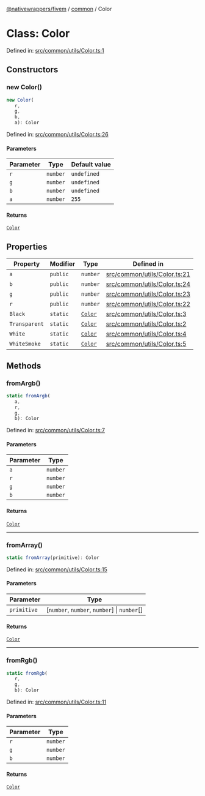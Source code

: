 [@nativewrappers/fivem](../../README.md) / [common](../README.md) / Color

# Class: Color

Defined in: [src/common/utils/Color.ts:1](https://github.com/nativewrappers/nativewrappers/blob/4bf6e80cad9d1396d4cdc3ea16cf4f39993ed50e/src/common/utils/Color.ts#L1)

## Constructors

### new Color()

```ts
new Color(
   r, 
   g, 
   b, 
   a): Color
```

Defined in: [src/common/utils/Color.ts:26](https://github.com/nativewrappers/nativewrappers/blob/4bf6e80cad9d1396d4cdc3ea16cf4f39993ed50e/src/common/utils/Color.ts#L26)

#### Parameters

| Parameter | Type | Default value |
| ------ | ------ | ------ |
| `r` | `number` | `undefined` |
| `g` | `number` | `undefined` |
| `b` | `number` | `undefined` |
| `a` | `number` | `255` |

#### Returns

[`Color`](Color.md)

## Properties

| Property | Modifier | Type | Defined in |
| ------ | ------ | ------ | ------ |
| <a id="a-1"></a> `a` | `public` | `number` | [src/common/utils/Color.ts:21](https://github.com/nativewrappers/nativewrappers/blob/4bf6e80cad9d1396d4cdc3ea16cf4f39993ed50e/src/common/utils/Color.ts#L21) |
| <a id="b-1"></a> `b` | `public` | `number` | [src/common/utils/Color.ts:24](https://github.com/nativewrappers/nativewrappers/blob/4bf6e80cad9d1396d4cdc3ea16cf4f39993ed50e/src/common/utils/Color.ts#L24) |
| <a id="g-1"></a> `g` | `public` | `number` | [src/common/utils/Color.ts:23](https://github.com/nativewrappers/nativewrappers/blob/4bf6e80cad9d1396d4cdc3ea16cf4f39993ed50e/src/common/utils/Color.ts#L23) |
| <a id="r-1"></a> `r` | `public` | `number` | [src/common/utils/Color.ts:22](https://github.com/nativewrappers/nativewrappers/blob/4bf6e80cad9d1396d4cdc3ea16cf4f39993ed50e/src/common/utils/Color.ts#L22) |
| <a id="black"></a> `Black` | `static` | [`Color`](Color.md) | [src/common/utils/Color.ts:3](https://github.com/nativewrappers/nativewrappers/blob/4bf6e80cad9d1396d4cdc3ea16cf4f39993ed50e/src/common/utils/Color.ts#L3) |
| <a id="transparent"></a> `Transparent` | `static` | [`Color`](Color.md) | [src/common/utils/Color.ts:2](https://github.com/nativewrappers/nativewrappers/blob/4bf6e80cad9d1396d4cdc3ea16cf4f39993ed50e/src/common/utils/Color.ts#L2) |
| <a id="white"></a> `White` | `static` | [`Color`](Color.md) | [src/common/utils/Color.ts:4](https://github.com/nativewrappers/nativewrappers/blob/4bf6e80cad9d1396d4cdc3ea16cf4f39993ed50e/src/common/utils/Color.ts#L4) |
| <a id="whitesmoke"></a> `WhiteSmoke` | `static` | [`Color`](Color.md) | [src/common/utils/Color.ts:5](https://github.com/nativewrappers/nativewrappers/blob/4bf6e80cad9d1396d4cdc3ea16cf4f39993ed50e/src/common/utils/Color.ts#L5) |

## Methods

### fromArgb()

```ts
static fromArgb(
   a, 
   r, 
   g, 
   b): Color
```

Defined in: [src/common/utils/Color.ts:7](https://github.com/nativewrappers/nativewrappers/blob/4bf6e80cad9d1396d4cdc3ea16cf4f39993ed50e/src/common/utils/Color.ts#L7)

#### Parameters

| Parameter | Type |
| ------ | ------ |
| `a` | `number` |
| `r` | `number` |
| `g` | `number` |
| `b` | `number` |

#### Returns

[`Color`](Color.md)

***

### fromArray()

```ts
static fromArray(primitive): Color
```

Defined in: [src/common/utils/Color.ts:15](https://github.com/nativewrappers/nativewrappers/blob/4bf6e80cad9d1396d4cdc3ea16cf4f39993ed50e/src/common/utils/Color.ts#L15)

#### Parameters

| Parameter | Type |
| ------ | ------ |
| `primitive` | \[`number`, `number`, `number`\] \| `number`[] |

#### Returns

[`Color`](Color.md)

***

### fromRgb()

```ts
static fromRgb(
   r, 
   g, 
   b): Color
```

Defined in: [src/common/utils/Color.ts:11](https://github.com/nativewrappers/nativewrappers/blob/4bf6e80cad9d1396d4cdc3ea16cf4f39993ed50e/src/common/utils/Color.ts#L11)

#### Parameters

| Parameter | Type |
| ------ | ------ |
| `r` | `number` |
| `g` | `number` |
| `b` | `number` |

#### Returns

[`Color`](Color.md)
